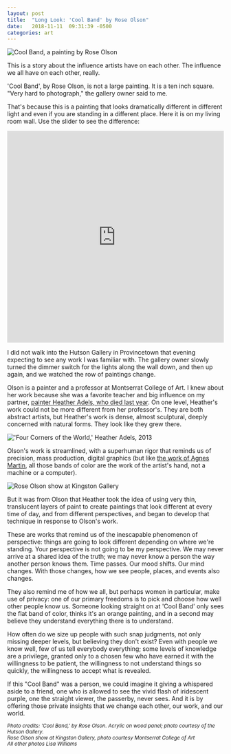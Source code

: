 ```yaml
---
layout: post
title:  "Long Look: 'Cool Band' by Rose Olson"
date:   2018-11-11  09:31:39 -0500
categories: art
---
```

![Cool Band, a painting by Rose Olson](https://farm2.staticflickr.com/1832/30251963308_bba54d3282_b.jpg)


This is a story about the influence artists have on each other. The influence we all have on each other, really.

'Cool Band', by Rose Olson, is not a large painting. It is a ten inch square. "Very hard to photograph," the gallery owner said to me.

That's because this is a painting that looks dramatically different in different light and even if you are standing in a different place. Here it is on my living room wall. Use the slider to see the difference:

<style>
.responsive-wrap iframe{ max-width: 100%;}
</style>
<div class="responsive-wrap">
<iframe frameborder="0" class="juxtapose" width="100%" height="493" src="https://cdn.knightlab.com/libs/juxtapose/latest/embed/index.html?uid=2da94110-e5c6-11e8-9dba-0edaf8f81e27"></iframe>
</div>

I did not walk into the Hutson Gallery in Provincetown that evening expecting to see any work I was familiar with. The gallery owner slowly turned the dimmer switch for the lights along the wall down, and then up again, and we watched the row of paintings change.

Olson is a painter and a professor at Montserrat College of Art. I knew about her work because she was a favorite teacher and big influence on my partner, [painter Heather Adels, who died last year](https://lisawilliams.github.io/lisa/art/2017/03/26/eulogy-for-a-fairy-princess-heather-adels.html). On one level, Heather's work could not be more different from her professor's. They are both abstract artists, but Heather's work is dense, almost sculptural, deeply concerned with natural forms. They look like they grew there.

!['Four Corners of the World,' Heather Adels, 2013](https://farm5.staticflickr.com/4409/36131442674_7c1ff6d01f_z.jpg)<br>


Olson's work is streamlined, with a superhuman rigor that reminds us of precision, mass production, digital graphics (but like [the work of Agnes Martin](https://lisawilliams.github.io/lisa/art/2017/12/08/falling-blue.html), all those bands of color are the work of the artist's hand, not a machine or a computer).

![Rose Olson show at Kingston Gallery](https://kingstongallery.files.wordpress.com/2015/06/img_10631.jpg)

But it was from Olson that Heather took the idea of using very thin, translucent layers of paint to create paintings that look different at every time of day, and from different perspectives, and began to develop that technique in response to Olson's work.

These are works that remind us of the inescapable phenomenon of perspective: things are going to look different depending on where we're standing. Your perspective is not going to be my perspective. We may never arrive at a shared idea of the truth; we may never know a person the way another person knows them. Time passes. Our mood shifts. Our mind changes. With those changes, how we see people, places, and events also changes.

They also remind me of how we all, but perhaps women in particular, make use of privacy: one of our primary freedoms is to pick and choose how well other people know us. Someone looking straight on at 'Cool Band' only sees the flat band of color, thinks it's an orange painting, and in a second may believe they understand everything there is to understand.

How often do we size up people with such snap judgments, not only missing deeper levels, but believing they don't exist? Even with people we know well, few of us tell everybody everything; some levels of knowledge are a privilege, granted only to a chosen few who have earned it with the willingness to be patient, the willingness to not understand things so quickly, the willingness to accept what is revealed.

If this "Cool Band" was a person, we could imagine it giving a whispered aside to a friend, one who is allowed to see the vivid flash of iridescent purple, one the straight viewer, the passerby, never sees. And it is by offering those private insights that we change each other, our work, and our world.

<sub>*Photo credits:*
*'Cool Band,' by Rose Olson. Acrylic on wood panel; photo courtesy of the Hutson Gallery.*<br>
*Rose Olson show at Kingston Gallery, photo courtesy Montserrat College of Art*<br>
*All other photos Lisa Williams*</sub>
